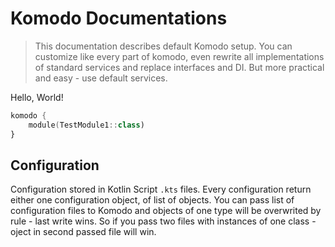 # Komodo Documentations

> This documentation describes default Komodo setup. You can customize like every part of komodo, even rewrite all implementations of standard services and replace interfaces and DI. But more practical and easy - use default services.

Hello, World!

```kotlin
komodo {
    module(TestModule1::class)
}
```

## Configuration

Configuration stored in Kotlin Script `.kts` files. Every configuration return either one configuration object, of list of objects.
You can pass list of configuration files to Komodo and objects of one type will be overwrited by rule - last write wins. So if you pass two files with instances of one class - oject in second passed file will win.
